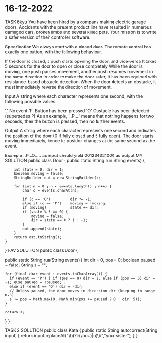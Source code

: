 # 16-12-2022
TASK 6kyu
You have been hired by a company making electric garage doors. Accidents with the present product line have resulted in numerous damaged cars, broken limbs and several killed pets. Your mission is to write a safer version of their controller software.

Specification
We always start with a closed door. The remote control has exactly one button, with the following behaviour.

If the door is closed, a push starts opening the door, and vice-versa
It takes 5 seconds for the door to open or close completely
While the door is moving, one push pauses movement, another push resumes movement in the same direction
In order to make the door safer, it has been equiped with resistance-based obstacle detection. When the door detects an obstacle, it must immediately reverse the direction of movement.

Input
A string where each character represents one second, with the following possible values.

'.' No event
'P' Button has been pressed
'O' Obstacle has been detected (supersedes P)
As an example, '..P....' means that nothing happens for two seconds, then the button is pressed, then no further events.

Output
A string where each character represents one second and indicates the position of the door (0 if fully closed and 5 fully open). The door starts moving immediately, hence its position changes at the same second as the event.

Example
..P...O..... as input should yield 001234321000 as output
MY SOLUTION
public class Door {
    public static String run(String events) {
    
        int state = 0, dir = 1;
        boolean moving = false;
        StringBuilder out = new StringBuilder();
        
        for (int n = 0 ; n < events.length() ; n++) {
            char c = events.charAt(n);
            
            if (c == 'O')         dir *= -1;
            else if (c == 'P')    moving = !moving;
            if (moving)           state += dir;
            if (state % 5 == 0) {
                moving = false;
                dir = state == 0 ? 1 : -1;
            }
            out.append(state);
        }
        return out.toString();
    }
}
FAV SOLUTION
public class Door {

  public static String run(String events) {
    int dir = 0, pos = 0; 
    boolean paused = false;
    String s = "";
    
    for (final char event : events.toCharArray()) {
      if (event == 'P') { if (pos == 0) dir = 1; else if (pos == 5) dir = -1; else paused = !paused; } 
      else if (event == 'O') dir = -dir;      
      // Unless paused, the door moves in direction dir (keeping in range 0-5)
      s += pos = Math.max(0, Math.min(pos += paused ? 0 : dir, 5)); 
    }
    
    return s;
  }
}

TASK 2
SOLUTION 
public class Kata {
  public static String autocorrect(String input) {
    return input.replaceAll("\\b(?i:(you+)|u)\\b","your sister");
  }
}
